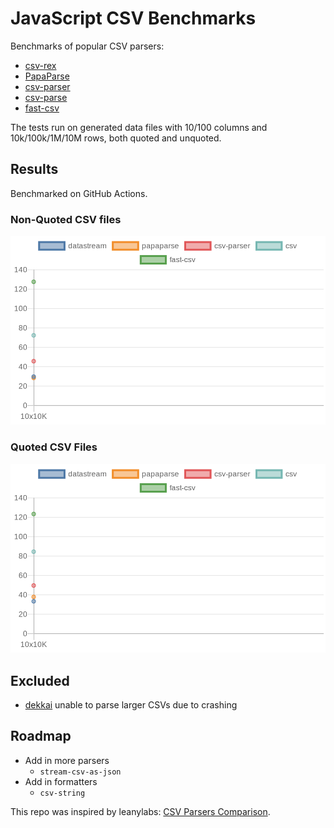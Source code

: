 # JavaScript CSV Benchmarks

Benchmarks of popular CSV parsers:

* [csv-rex](https://github.com/willfarrell/csv-rex)
* [PapaParse](https://www.papaparse.com/)
* [csv-parser](https://www.npmjs.com/package/csv-parser)
* [csv-parse](https://csv.js.org/parse/)
* [fast-csv](https://www.npmjs.com/package/fast-csv)
  
The tests run on generated data files with 10/100 columns and 10k/100k/1M/10M rows, both quoted and unquoted.


## Results 
Benchmarked on GitHub Actions.

### Non-Quoted CSV files
![Non-Quoted CSV Parser Benchmarks](results/quotes=false.png)


### Quoted CSV Files
![Quoted CSV Parser Benchmarks](results/quotes=true.png)


## Excluded

* [dekkai](https://www.npmjs.com/package/dekkai) unable to parse larger CSVs due to crashing


## Roadmap
- Add in more parsers
  - `stream-csv-as-json`
- Add in formatters
  - `csv-string`

This repo was inspired by leanylabs: [CSV Parsers Comparison](https://leanylabs.com/blog/js-csv-parsers-benchmarks/).